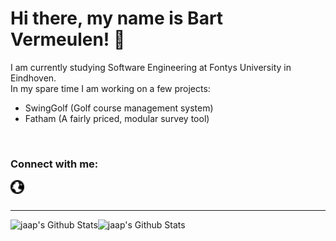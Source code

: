 # Hi there, my name is Bart Vermeulen! 👋

I am currently studying Software Engineering at Fontys University in Eindhoven.
<br>
In my spare time I am working on a few projects: <br>
- SwingGolf (Golf course management system)
- Fatham (A fairly priced, modular survey tool)

<br>

### Connect with me:
[<img align="left" alt="bartverm.dev | Website" width="22px" src="https://raw.githubusercontent.com/iconic/open-iconic/master/svg/globe.svg"  />][website]

<br />
<br />

---

<img align="left" alt="jaap's Github Stats" src="https://github-readme-stats.vercel.app/api?username=bartverm779&show_icons=true&hide_border=true">
<img align="left" alt="jaap's Github Stats" src="https://github-readme-stats.vercel.app/api/top-langs/?username=bartverm779&hide=batchfile">

[website]: https://bartverm.dev
